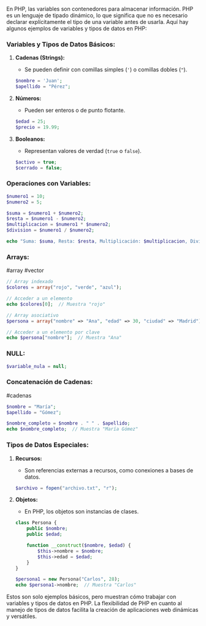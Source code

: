 En PHP, las variables son contenedores para almacenar información. PHP es un lenguaje de tipado dinámico, lo que significa que no es necesario declarar explícitamente el tipo de una variable antes de usarla. Aquí hay algunos ejemplos de variables y tipos de datos en PHP:

### Variables y Tipos de Datos Básicos:

1. **Cadenas (Strings):**
   - Se pueden definir con comillas simples (`'`) o comillas dobles (`"`).

   ```php
   $nombre = 'Juan';
   $apellido = "Pérez";
   ```

2. **Números:**
   - Pueden ser enteros o de punto flotante.

   ```php
   $edad = 25;
   $precio = 19.99;
   ```

3. **Booleanos:**
   - Representan valores de verdad (`true` o `false`).

   ```php
   $activo = true;
   $cerrado = false;
   ```

### Operaciones con Variables:

```php
$numero1 = 10;
$numero2 = 5;

$suma = $numero1 + $numero2;
$resta = $numero1 - $numero2;
$multiplicacion = $numero1 * $numero2;
$division = $numero1 / $numero2;

echo "Suma: $suma, Resta: $resta, Multiplicación: $multiplicacion, División: $division";
```

### Arrays:
#array #vector 
```php
// Array indexado
$colores = array("rojo", "verde", "azul");

// Acceder a un elemento
echo $colores[0];  // Muestra "rojo"

// Array asociativo
$persona = array("nombre" => "Ana", "edad" => 30, "ciudad" => "Madrid");

// Acceder a un elemento por clave
echo $persona["nombre"];  // Muestra "Ana"
```

### NULL:

```php
$variable_nula = null;
```

### Concatenación de Cadenas:
#cadenas
```php
$nombre = "María";
$apellido = "Gómez";

$nombre_completo = $nombre . " " . $apellido;
echo $nombre_completo;  // Muestra "María Gómez"
```

### Tipos de Datos Especiales:

1. **Recursos:**
   - Son referencias externas a recursos, como conexiones a bases de datos.

   ```php
   $archivo = fopen("archivo.txt", "r");
   ```

2. **Objetos:**
   - En PHP, los objetos son instancias de clases.

   ```php
   class Persona {
       public $nombre;
       public $edad;

       function __construct($nombre, $edad) {
           $this->nombre = $nombre;
           $this->edad = $edad;
       }
   }

   $persona1 = new Persona("Carlos", 28);
   echo $persona1->nombre;  // Muestra "Carlos"
   ```

Estos son solo ejemplos básicos, pero muestran cómo trabajar con variables y tipos de datos en PHP. La flexibilidad de PHP en cuanto al manejo de tipos de datos facilita la creación de aplicaciones web dinámicas y versátiles.